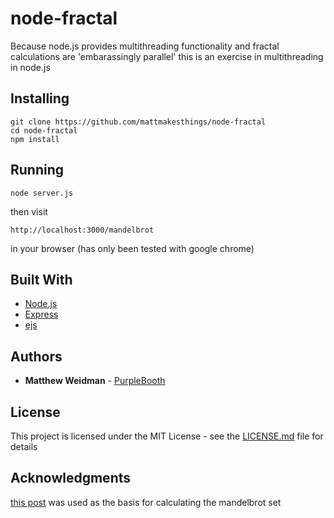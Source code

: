 # node-fractal

Because node.js provides multithreading functionality and fractal calculations are 'embarassingly parallel' this is an exercise in multithreading in node.js

## Installing
```
git clone https://github.com/mattmakesthings/node-fractal
cd node-fractal
npm install
```
## Running 
```
node server.js
```
then visit 
```
http://localhost:3000/mandelbrot
```
in your browser (has only been tested with google chrome)

## Built With

* [Node.js](https://nodejs.org/en/) 
* [Express](https://expressjs.com/)
* [ejs](http://ejs.co/) 

## Authors

* **Matthew Weidman** - [PurpleBooth](https://github.com/mattmakesthings)

## License

This project is licensed under the MIT License - see the [LICENSE.md](LICENSE.md) file for details

## Acknowledgments

[this post](https://progur.com/2017/02/create-mandelbrot-fractal-javascript.html)
was used as the basis for calculating the mandelbrot set
